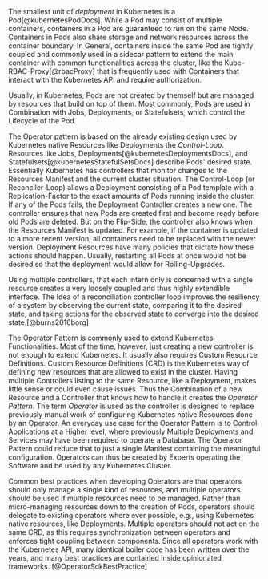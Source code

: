 The smallest unit of *deployment* in Kubernetes is a Pod[@kubernetesPodDocs]. While a Pod may consist of multiple containers, containers in a Pod are guaranteed to run on the same Node.
Containers in Pods also share storage and network resources across the container boundary. In General, containers inside the same Pod are tightly coupled and commonly used in a sidecar pattern to extend the main container with common functionalities across the cluster, like the Kube-RBAC-Proxy[@rbacProxy] that is frequently used with Containers that interact with the Kubernetes API and require authorization.

Usually, in Kubernetes, Pods are not created by themself but are managed by resources that build on top of them. Most commonly, Pods are used in Combination with Jobs, Deployments, or Statefulsets, which control the Lifecycle of the Pod.

The Operator pattern is based on the already existing design used by Kubernetes native Resources like Deployments the *Control-Loop*. Resources like Jobs, Deployments[@kubernetesDeploymentsDocs], and Statefulsets[@kubernetesStatefulSetsDocs] describe Pods' desired state. Essentially Kubernetes has controllers that monitor changes to the Resources Manifest and the current cluster situation. 
The Control-Loop (or Reconciler-Loop) allows a Deployment consisting of a Pod template with a Replication-Factor to the exact amounts of Pods running inside the cluster. If any of the Pods fails, the Deployment Controller creates a new one. The controller ensures that new Pods are created first and become ready before old Pods are deleted. But on the Flip-Side, the controller also knows when the Resources Manifest is updated. For example, if the container is updated to a more recent version, all containers need to be replaced with the newer version. Deployment Resources have many policies that dictate how these actions should happen. Usually, restarting all Pods at once would not be desired so that the deployment would allow for Rolling-Upgrades.

Using multiple controllers, that each intern only is concerned with a single resource creates a very loosely coupled and thus highly extendible interface. The Idea of a reconciliation controller loop improves the resiliency of a system by observing the current state, comparing it to the desired state, and taking actions for the observed state to converge into the desired state.[@burns2016borg]

The Operator Pattern is commonly used to extend Kubernetes Functionalities. Most of the time, however, just creating a new controller is not enough to extend Kubernetes. It usually also requires Custom Resource Definitions.
Custom Resource Definitions (CRD) is the Kubernetes way of defining new resources that are allowed to exist in the cluster. Having multiple Controllers listing to the same Resource, like a Deployment, makes little sense or could even cause issues. Thus the Combination of a new Resource and a Controller that knows how to handle it creates the *Operator Pattern*. The term *Operator* is used as the controller is designed to replace previously manual work of configuring Kubernetes native Resources done by an Operator. An everyday use case for the Operator Pattern is to Control Applications at a Higher level, where previously Multiple Deployments and Services may have been required to operate a Database. The Operator Pattern could reduce that to just a single Manifest containing the meaningful configuration. Operators can thus be created by Experts operating the Software and be used by any Kubernetes Cluster.

Common best practices when developing Operators are that operators should only manage a single kind of resources, and multiple operators should be used if multiple resources need to be managed.
Rather than micro-managing resources down to the creation of Pods, operators should delegate to existing operators where ever possible, e.g., using Kubernetes native resources, like Deployments. Multiple operators should not act on the same CRD, as this requires synchronization between operators and enforces tight coupling between components. Since all operators work with the Kubernetes API, many identical boiler code has been written over the years, and many best practices are contained inside opinionated frameworks. [@OperatorSdkBestPractice]